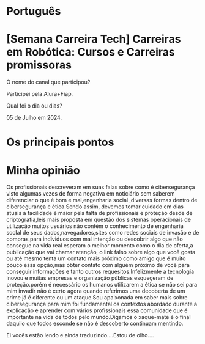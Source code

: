 # Português

# [Semana Carreira Tech] Carreiras em Robótica: Cursos e Carreiras promissoras

O nome do canal que participou?

Participei pela Alura+Fiap.

Qual foi o dia ou dias?

05 de Julho em 2024.

# Os principais pontos


# Minha opinião 

<P>Os profissionais descreveram em suas falas sobre  como é cibersegurança visto  algumas vezes de forma negativa  em noticiário sem saberem diferenciar o que é bom e mal,engenharia social ,diversas formas dentro de cibersegurança e  ética.Sendo assim, devemos tomar cuidado em dias atuais a facilidade é maior pela falta de profissionais e proteção desde de criptografia,leis mais proposta em questão dos sistemas operacionais de utilização muitos usuários não contém o conhecimento de engenharia soclal de seus dados,navegadores,sites como redes sociais de invasão e de compras,para individuos com mal intenção ou descobrir algo que não consegue na vida real esperam o melhor momento como o dia de oferta,a publicação que vai chamar atenção,  o link falso sobre algo que você gosta ou até mesmo tenta um contato mais próximo como amigo que é muito pouco essa opção,mas obter contato com alguém próximo de você para conseguir informações e tanto  outros requesitos.Infelizmente a tecnologia inovou e muitas empresas e organização públicas esqueçeram de proteção.porém é necessário os humanos utilizarem a ética se não sei para mim invadir não é certo agora quando referimos uma decoberta de um crime já é diferente ou um ataque.Sou apaixonada em saber mais sobre cibersegurança para mim foi fundamental os contextos abordado durante a explicação e aprender com vários profissionais essa comunidade que  é importante na vida de todos pelo mundo.Digamos o xaque-mate é o final daquilo que todos esconde se não é descoberto continuam mentindo.</P>


Ei  vocês estão lendo e ainda traduzindo....Estou de olho....



